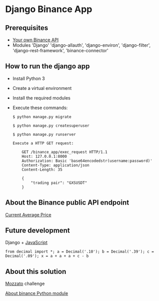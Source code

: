 # Django Binance App

## Prerequisites

- [Your own Binance API](https://www.binance.com/en/support/faq/360002502072)
- Modules 'Django' 'django-allauth', 'django-environ', 'django-filter', 'django-rest-framework', 'binance-connector'

## How to run the django app

- Install Python 3
- Create a virtual environment
- Install the required modules
- Execute these commands:<p>
  `$ python manage.py migrate`<p>
  `$ python manage.py createsuperuser`<p>
  `$ python manage.py runserver`<p>
  `Execute a HTTP GET request:`<p>

          GET /binance_app/exec_request HTTP/1.1
          Host: 127.0.0.1:8000
          Authorization: Basic 'base64encodedstr(username:password)'
          Content-Type: application/json
          Content-Length: 35

          {
              "trading pair": "GXSUSDT"
          }

## About the Binance public API endpoint

[Current Average Price](https://binance-connector.readthedocs.io/en/stable/binance.spot.market.html#current-average-price)

## Future development

Django + [JavaScript](https://docs.djangoproject.com/en/3.2/internals/contributing/writing-code/javascript/)

`from decimal import *; a = Decimal('.10'); b = Decimal('.39'); c = Decimal('.09'); x = a + a + a + c - b`

## About this solution

[Mozzato](https://mozzatto.com.br/) challenge <p>[About binance Python module](https://github.com/binance/binance-connector-python)
